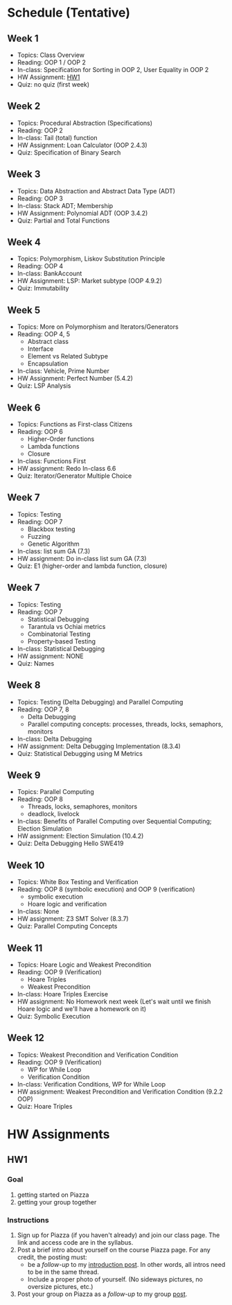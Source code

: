 
# Schedule (Tentative)

## Week 1

- Topics: Class Overview
- Reading: OOP 1 / OOP 2
- In-class: Specification for Sorting in OOP 2, User Equality in OOP 2
- HW Assignment: [HW1](#hw1)
- Quiz: no quiz (first week)

## Week 2

- Topics: Procedural Abstraction (Specifications)
- Reading: OOP 2 
- In-class: Tail (total) function
- HW Assignment: Loan Calculator (OOP 2.4.3)
- Quiz: Specification of Binary Search

## Week 3

- Topics: Data Abstraction and Abstract Data Type (ADT)
- Reading: OOP 3
- In-class: Stack ADT; Membership
- HW Assignment: Polynomial ADT (OOP 3.4.2)
- Quiz: Partial and Total Functions

## Week 4

- Topics: Polymorphism, Liskov Substitution Principle
- Reading: OOP 4
- In-class: BankAccount
- HW Assignment: LSP: Market subtype (OOP 4.9.2)
- Quiz: Immutability

## Week 5

- Topics: More on Polymorphism and Iterators/Generators
- Reading: OOP 4, 5
    - Abstract class
    - Interface
    - Element vs Related Subtype
    - Encapsulation
- In-class: Vehicle, Prime Number
- HW Assignment: Perfect Number (5.4.2)
- Quiz: LSP Analysis


## Week 6
- Topics: Functions as First-class Citizens
- Reading: OOP 6
  - Higher-Order functions
  - Lambda functions
  - Closure
- In-class: Functions First
- HW assignment: Redo In-class 6.6
- Quiz: Iterator/Generator Multiple Choice


## Week 7

- Topics: Testing
- Reading: OOP 7
    - Blackbox testing
    - Fuzzing
    - Genetic Algorithm
- In-class: list sum GA (7.3)
- HW assignment: Do in-class list sum GA (7.3)
- Quiz: E1 (higher-order and lambda function, closure)

## Week 7

- Topics: Testing
- Reading: OOP 7
    - Statistical Debugging
    - Tarantula vs Ochiai metrics
    - Combinatorial Testing
    - Property-based Testing
- In-class: Statistical Debugging
- HW assignment: NONE
- Quiz: Names

## Week 8

- Topics: Testing (Delta Debugging) and Parallel Computing
- Reading: OOP 7, 8 
    - Delta Debugging
    - Parallel computing concepts: processes, threads, locks, semaphors, monitors
- In-class: Delta Debugging
- HW assignment: Delta Debugging Implementation (8.3.4)
- Quiz: Statistical Debugging using M Metrics

## Week 9
- Topics: Parallel Computing 
- Reading: OOP 8
    - Threads, locks, semaphores, monitors
    - deadlock, livelock
- In-class: Benefits of Parallel Computing over Sequential Computing; Election Simulation
- HW assignment: Election Simulation (10.4.2)
- Quiz: Delta Debugging Hello SWE419

## Week 10
- Topics: White Box Testing and Verification
- Reading: OOP 8 (symbolic execution) and OOP 9 (verification)
    - symbolic execution
    - Hoare logic and verification
- In-class: None
- HW assignment: Z3 SMT Solver (8.3.7)
- Quiz: Parallel Computing Concepts

## Week 11
- Topics: Hoare Logic and Weakest Precondition
- Reading: OOP 9 (Verification)
    - Hoare Triples
    - Weakest Precondition    
- In-class: Hoare Triples Exercise
- HW assignment: No Homework next week (Let's wait until we finish Hoare logic and we'll have a homework on it)
- Quiz: Symbolic Execution


## Week 12
- Topics: Weakest Precondition and Verification Condition
- Reading: OOP 9 (Verification)
    - WP for While Loop
    - Verification Condition
- In-class: Verification Conditions,  WP for While Loop
- HW assignment: Weakest Precondition and Verification Condition (9.2.2 OOP)
- Quiz: Hoare Triples

<!-- ## Week 13 
- Topics: Final exam review
- Reading: None
- In-class: Review
- HW assignment: None -->


# HW Assignments
## HW1

### Goal

1. getting started on Piazza
1. getting your group together

### Instructions

1. Sign up for Piazza (if you haven't already) and join our class page. The link and access code are in the syllabus.
1. Post a brief intro about yourself on the course Piazza page. For any credit, the posting must:
    - be a *follow-up* to my [introduction post](https://piazza.com/class/m0cjblb8hvd1qb/post/6). In other words, all intros need to be in the same thread.
    - Include a proper photo of yourself. (No sideways pictures, no oversize pictures, etc.)
1. Post your group on Piazza as a *follow-up* to my group [post](https://piazza.com/class/m0cjblb8hvd1qb/post/8).



